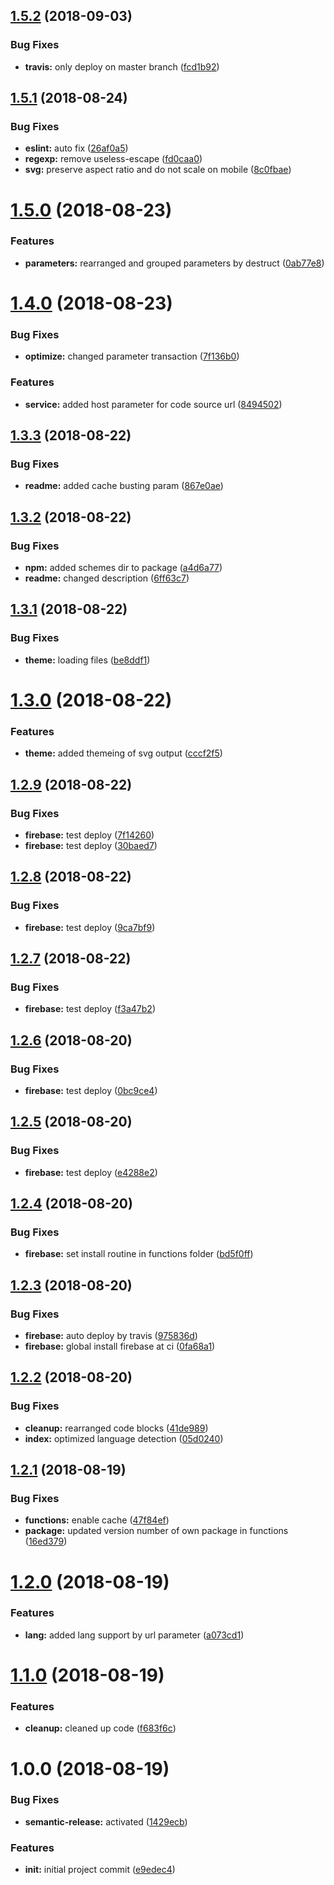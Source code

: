 ## [1.5.2](https://github.com/basics/code-snippet-to-svg/compare/v1.5.1...v1.5.2) (2018-09-03)


### Bug Fixes

* **travis:** only deploy on master branch ([fcd1b92](https://github.com/basics/code-snippet-to-svg/commit/fcd1b92))

## [1.5.1](https://github.com/basics/code-snippet-to-svg/compare/v1.5.0...v1.5.1) (2018-08-24)


### Bug Fixes

* **eslint:** auto fix ([26af0a5](https://github.com/basics/code-snippet-to-svg/commit/26af0a5))
* **regexp:** remove useless-escape ([fd0caa0](https://github.com/basics/code-snippet-to-svg/commit/fd0caa0))
* **svg:** preserve aspect ratio and do not scale on mobile ([8c0fbae](https://github.com/basics/code-snippet-to-svg/commit/8c0fbae))

# [1.5.0](https://github.com/basics/code-snippet-to-svg/compare/v1.4.0...v1.5.0) (2018-08-23)


### Features

* **parameters:** rearranged and grouped parameters by destruct ([0ab77e8](https://github.com/basics/code-snippet-to-svg/commit/0ab77e8))

# [1.4.0](https://github.com/basics/code-snippet-to-svg/compare/v1.3.3...v1.4.0) (2018-08-23)


### Bug Fixes

* **optimize:** changed parameter transaction ([7f136b0](https://github.com/basics/code-snippet-to-svg/commit/7f136b0))


### Features

* **service:** added host parameter for code source url ([8494502](https://github.com/basics/code-snippet-to-svg/commit/8494502))

## [1.3.3](https://github.com/basics/code-snippet-to-svg/compare/v1.3.2...v1.3.3) (2018-08-22)


### Bug Fixes

* **readme:** added cache busting param ([867e0ae](https://github.com/basics/code-snippet-to-svg/commit/867e0ae))

## [1.3.2](https://github.com/basics/code-snippet-to-svg/compare/v1.3.1...v1.3.2) (2018-08-22)


### Bug Fixes

* **npm:** added schemes dir to package ([a4d6a77](https://github.com/basics/code-snippet-to-svg/commit/a4d6a77))
* **readme:** changed description ([6ff63c7](https://github.com/basics/code-snippet-to-svg/commit/6ff63c7))

## [1.3.1](https://github.com/basics/code-snippet-to-svg/compare/v1.3.0...v1.3.1) (2018-08-22)


### Bug Fixes

* **theme:** loading files ([be8ddf1](https://github.com/basics/code-snippet-to-svg/commit/be8ddf1))

# [1.3.0](https://github.com/basics/code-snippet-to-svg/compare/v1.2.9...v1.3.0) (2018-08-22)


### Features

* **theme:** added themeing of svg output ([cccf2f5](https://github.com/basics/code-snippet-to-svg/commit/cccf2f5))

## [1.2.9](https://github.com/basics/code-snippet-to-svg/compare/v1.2.8...v1.2.9) (2018-08-22)


### Bug Fixes

* **firebase:** test deploy ([7f14260](https://github.com/basics/code-snippet-to-svg/commit/7f14260))
* **firebase:** test deploy ([30baed7](https://github.com/basics/code-snippet-to-svg/commit/30baed7))

## [1.2.8](https://github.com/basics/code-snippet-to-svg/compare/v1.2.7...v1.2.8) (2018-08-22)


### Bug Fixes

* **firebase:** test deploy ([9ca7bf9](https://github.com/basics/code-snippet-to-svg/commit/9ca7bf9))

## [1.2.7](https://github.com/basics/code-snippet-to-svg/compare/v1.2.6...v1.2.7) (2018-08-22)


### Bug Fixes

* **firebase:** test deploy ([f3a47b2](https://github.com/basics/code-snippet-to-svg/commit/f3a47b2))

## [1.2.6](https://github.com/basics/code-snippet-to-svg/compare/v1.2.5...v1.2.6) (2018-08-20)


### Bug Fixes

* **firebase:** test deploy ([0bc9ce4](https://github.com/basics/code-snippet-to-svg/commit/0bc9ce4))

## [1.2.5](https://github.com/basics/code-snippet-to-svg/compare/v1.2.4...v1.2.5) (2018-08-20)


### Bug Fixes

* **firebase:** test deploy ([e4288e2](https://github.com/basics/code-snippet-to-svg/commit/e4288e2))

## [1.2.4](https://github.com/basics/code-snippet-to-svg/compare/v1.2.3...v1.2.4) (2018-08-20)


### Bug Fixes

* **firebase:** set install routine in functions folder ([bd5f0ff](https://github.com/basics/code-snippet-to-svg/commit/bd5f0ff))

## [1.2.3](https://github.com/basics/code-snippet-to-svg/compare/v1.2.2...v1.2.3) (2018-08-20)


### Bug Fixes

* **firebase:** auto deploy by travis ([975836d](https://github.com/basics/code-snippet-to-svg/commit/975836d))
* **firebase:** global install firebase at ci ([0fa68a1](https://github.com/basics/code-snippet-to-svg/commit/0fa68a1))

## [1.2.2](https://github.com/basics/code-snippet-to-svg/compare/v1.2.1...v1.2.2) (2018-08-20)


### Bug Fixes

* **cleanup:** rearranged code blocks ([41de989](https://github.com/basics/code-snippet-to-svg/commit/41de989))
* **index:** optimized language detection ([05d0240](https://github.com/basics/code-snippet-to-svg/commit/05d0240))

## [1.2.1](https://github.com/basics/code-snippet-to-svg/compare/v1.2.0...v1.2.1) (2018-08-19)


### Bug Fixes

* **functions:** enable cache ([47f84ef](https://github.com/basics/code-snippet-to-svg/commit/47f84ef))
* **package:** updated version number of own package in functions ([16ed379](https://github.com/basics/code-snippet-to-svg/commit/16ed379))

# [1.2.0](https://github.com/basics/code-snippet-to-svg/compare/v1.1.0...v1.2.0) (2018-08-19)


### Features

* **lang:** added lang support by url parameter ([a073cd1](https://github.com/basics/code-snippet-to-svg/commit/a073cd1))

# [1.1.0](https://github.com/basics/code-snippet-to-svg/compare/v1.0.0...v1.1.0) (2018-08-19)


### Features

* **cleanup:** cleaned up code ([f683f6c](https://github.com/basics/code-snippet-to-svg/commit/f683f6c))

# 1.0.0 (2018-08-19)


### Bug Fixes

* **semantic-release:** activated ([1429ecb](https://github.com/basics/code-snippet-to-svg/commit/1429ecb))


### Features

* **init:** initial project commit ([e9edec4](https://github.com/basics/code-snippet-to-svg/commit/e9edec4))
